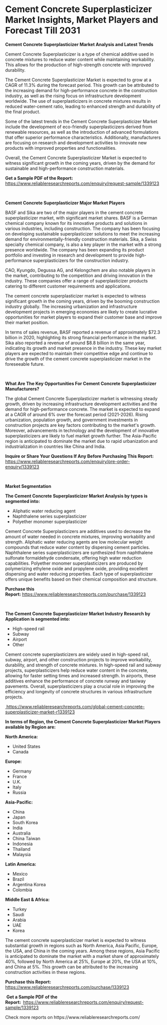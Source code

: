 <p><h1>Cement Concrete Superplasticizer Market Insights, Market Players and Forecast Till 2031</h1></p><p><strong>Cement Concrete Superplasticizer Market Analysis and Latest Trends</strong></p>
<p><p>Cement Concrete Superplasticizer is a type of chemical additive used in concrete mixtures to reduce water content while maintaining workability. This allows for the production of high-strength concrete with improved durability.</p><p>The Cement Concrete Superplasticizer Market is expected to grow at a CAGR of 11.3% during the forecast period. This growth can be attributed to the increasing demand for high-performance concrete in the construction industry, as well as the rising focus on infrastructure development worldwide. The use of superplasticizers in concrete mixtures results in reduced water-cement ratio, leading to enhanced strength and durability of the final product.</p><p>Some of the latest trends in the Cement Concrete Superplasticizer Market include the development of eco-friendly superplasticizers derived from renewable resources, as well as the introduction of advanced formulations that offer superior performance characteristics. Additionally, manufacturers are focusing on research and development activities to innovate new products with improved properties and functionalities.</p><p>Overall, the Cement Concrete Superplasticizer Market is expected to witness significant growth in the coming years, driven by the demand for sustainable and high-performance construction materials.</p></p>
<p><strong>Get a Sample PDF of the Report:&nbsp;</strong> <a href="https://www.reliableresearchreports.com/enquiry/request-sample/1339123">https://www.reliableresearchreports.com/enquiry/request-sample/1339123</a></p>
<p>&nbsp;</p>
<p><strong>Cement Concrete Superplasticizer Major Market Players</strong></p>
<p><p>BASF and Sika are two of the major players in the cement concrete superplasticizer market, with significant market shares. BASF is a German chemical company known for its innovative products and solutions in various industries, including construction. The company has been focusing on developing sustainable superplasticizer solutions to meet the increasing demand for environmentally-friendly construction materials. Sika, a Swiss specialty chemical company, is also a key player in the market with a strong presence worldwide. The company has been expanding its product portfolio and investing in research and development to provide high-performance superplasticizers for the construction industry.</p><p>CAO, Kyungdo, Degussa AG, and Kelongchem are also notable players in the market, contributing to the competition and driving innovation in the industry. These companies offer a range of superplasticizer products catering to different customer requirements and applications.</p><p>The cement concrete superplasticizer market is expected to witness significant growth in the coming years, driven by the booming construction industry globally. The increasing urbanization and infrastructure development projects in emerging economies are likely to create lucrative opportunities for market players to expand their customer base and improve their market position.</p><p>In terms of sales revenue, BASF reported a revenue of approximately $72.3 billion in 2020, highlighting its strong financial performance in the market. Sika also reported a revenue of around $8.8 billion in the same year, indicating its growth and market presence in the industry. These key market players are expected to maintain their competitive edge and continue to drive the growth of the cement concrete superplasticizer market in the foreseeable future.</p></p>
<p>&nbsp;</p>
<p><strong>What Are The Key Opportunities For Cement Concrete Superplasticizer Manufacturers?</strong></p>
<p><p>The global Cement Concrete Superplasticizer market is witnessing steady growth, driven by increasing infrastructure development activities and the demand for high-performance concrete. The market is expected to expand at a CAGR of around 6% over the forecast period (2021-2026). Rising urbanization, population growth, and government investments in construction projects are key factors contributing to the market's growth. Moreover, advancements in technology and the development of innovative superplasticizers are likely to fuel market growth further. The Asia-Pacific region is anticipated to dominate the market due to rapid urbanization and industrialization in countries like China and India.</p></p>
<p><strong>Inquire or Share Your Questions If Any Before Purchasing This Report:</strong> <a href="https://www.reliableresearchreports.com/enquiry/pre-order-enquiry/1339123">https://www.reliableresearchreports.com/enquiry/pre-order-enquiry/1339123</a></p>
<p>&nbsp;</p>
<p><strong>Market Segmentation</strong></p>
<p><strong>The Cement Concrete Superplasticizer Market Analysis by types is segmented into:</strong></p>
<p><ul><li>Aliphatic water reducing agent</li><li>Naphthalene series superplasticizer</li><li>Polyether monomer superplasticizer</li></ul></p>
<p><p>Cement Concrete Superplasticizers are additives used to decrease the amount of water needed in concrete mixtures, improving workability and strength. Aliphatic water reducing agents are low molecular weight compounds that reduce water content by dispersing cement particles. Naphthalene series superplasticizers are synthesized from naphthalene sulfonate formaldehyde condensate, offering high water reduction capabilities. Polyether monomer superplasticizers are produced by polymerizing ethylene oxide and propylene oxide, providing excellent dispersing and water reducing properties. Each type of superplasticizer offers unique benefits based on their chemical composition and structure.</p></p>
<p><strong>Purchase this Report:&nbsp;</strong><a href="https://www.reliableresearchreports.com/purchase/1339123">https://www.reliableresearchreports.com/purchase/1339123</a></p>
<p>&nbsp;</p>
<p><strong>The Cement Concrete Superplasticizer Market Industry Research by Application is segmented into:</strong></p>
<p><ul><li>High-speed rail</li><li>Subway</li><li>Airport</li><li>Other</li></ul></p>
<p><p>Cement concrete superplasticizers are widely used in high-speed rail, subway, airport, and other construction projects to improve workability, durability, and strength of concrete mixtures. In high-speed rail and subway projects, superplasticizers help reduce water content in the concrete, allowing for faster setting times and increased strength. In airports, these additives enhance the performance of concrete runway and taxiway pavements. Overall, superplasticizers play a crucial role in improving the efficiency and longevity of concrete structures in various infrastructure projects.</p></p>
<p><a href="https://www.reliableresearchreports.com/global-cement-concrete-superplasticizer-market-r1339123">&nbsp;https://www.reliableresearchreports.com/global-cement-concrete-superplasticizer-market-r1339123</a></p>
<p><strong>In terms of Region, the Cement Concrete Superplasticizer Market Players available by Region are:</strong></p>
<p>
    <p> <strong> North America: </strong>
        <ul>
            <li>United States</li>
            <li>Canada</li>
        </ul>
        </p> 
    <p> <strong> Europe: </strong>
        <ul>
            <li>Germany</li>
            <li>France</li>
            <li>U.K.</li>
            <li>Italy</li>
            <li>Russia</li>
        </ul>
        </p> 
    <p> <strong> Asia-Pacific: </strong>
        <ul>
            <li>China</li>
            <li>Japan</li>
            <li>South Korea</li>
            <li>India</li>
            <li>Australia</li>
            <li>China Taiwan</li>
            <li>Indonesia</li>
            <li>Thailand</li>
            <li>Malaysia</li>
        </ul>
        </p> 
    <p> <strong> Latin America: </strong>
        <ul>
            <li>Mexico</li>
            <li>Brazil</li>
            <li>Argentina Korea</li>
            <li>Colombia</li>
        </ul>
        </p> 
    <p> <strong> Middle East & Africa: </strong>
        <ul>
            <li>Turkey</li>
            <li>Saudi</li>
            <li>Arabia</li>
            <li>UAE</li>
            <li>Korea</li>
        </ul>
    </p>
    </p>
<p><p>The cement concrete superplasticizer market is expected to witness substantial growth in regions such as North America, Asia Pacific, Europe, the USA, and China in the coming years. Among these regions, Asia Pacific is anticipated to dominate the market with a market share of approximately 40%, followed by North America at 25%, Europe at 20%, the USA at 10%, and China at 5%. This growth can be attributed to the increasing construction activities in these regions.</p></p>
<p><strong>Purchase this Report: </strong><a href="https://www.reliableresearchreports.com/purchase/1339123">https://www.reliableresearchreports.com/purchase/1339123</a></p>
<p>&nbsp;<strong>Get a Sample PDF of the Report:&nbsp;&nbsp;</strong><a href="https://www.reliableresearchreports.com/enquiry/request-sample/1339123">https://www.reliableresearchreports.com/enquiry/request-sample/1339123</a></p>
<p><strong></strong></p>
<p>Check more reports on https://www.reliableresearchreports.com/</p>